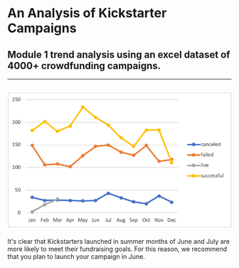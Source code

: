 # An Analysis of Kickstarter Campaigns
## Module 1 trend analysis using an excel dataset of 4000+ crowdfunding campaigns. 
---
![LaunchDate](LaunchDate.png)
---
It's clear that Kickstarters launched in summer months of June and July are more likely to meet their fundraising goals. For this reason, we recommend that you plan to launch your campaign in June. 
